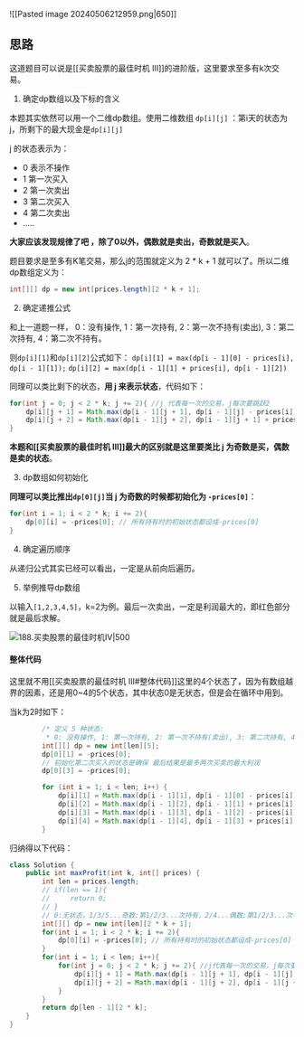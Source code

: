 ![[Pasted image 20240506212959.png|650]]

## 思路

这道题目可以说是[[买卖股票的最佳时机 III]]的进阶版，这里要求至多有k次交易。

1. 确定dp数组以及下标的含义

本题其实依然可以用一个二维dp数组。使用二维数组 `dp[i][j]` ：第i天的状态为j，所剩下的最大现金是`dp[i][j]`

j 的状态表示为：

- 0 表示不操作
- 1 第一次买入
- 2 第一次卖出
- 3 第二次买入
- 4 第二次卖出
- .....

**大家应该发现规律了吧 ，除了0以外，偶数就是卖出，奇数就是买入**。

题目要求是至多有K笔交易，那么j的范围就定义为 2 * k + 1 就可以了。所以二维dp数组定义为：

```java
int[][] dp = new int[prices.length][2 * k + 1];
```


2. 确定递推公式

和上一道题一样， 0：没有操作, 1：第一次持有, 2：第一次不持有(卖出), 3：第二次持有, 4：第二次不持有。

则`dp[i][1]`和`dp[i][2]`公式如下：
`dp[i][1] = max(dp[i - 1][0] - prices[i], dp[i - 1][1]);`
`dp[i][2] = max(dp[i - 1][1] + prices[i], dp[i - 1][2])`

同理可以类比剩下的状态，**用 j 来表示状态**，代码如下：

```java
for(int j = 0; j < 2 * k; j += 2){ //j 代表每一次的交易，j每次要跳跃2
    dp[i][j + 1] = Math.max(dp[i - 1][j + 1], dp[i - 1][j] - prices[i]);
    dp[i][j + 2] = Math.max(dp[i - 1][j + 2], dp[i - 1][j + 1] + prices[i]);
}
```

**本题和[[买卖股票的最佳时机 III]]最大的区别就是这里要类比 j 为奇数是买，偶数是卖的状态**。

3. dp数组如何初始化

**同理可以类比推出`dp[0][j]`当 j 为奇数的时候都初始化为 `-prices[0]`**：

```java
for(int i = 1; i < 2 * k; i += 2){
    dp[0][i] = -prices[0]; // 所有持有时的初始状态都设成-prices[0]
}
```

4. 确定遍历顺序

从递归公式其实已经可以看出，一定是从前向后遍历。

5. 举例推导dp数组

以输入`[1,2,3,4,5]`，k=2为例。最后一次卖出，一定是利润最大的，即红色部分就是最后求解。

![188.买卖股票的最佳时机IV|500](https://code-thinking-1253855093.file.myqcloud.com/pics/20201229100358221.png)

#### 整体代码

这里就不用[[买卖股票的最佳时机 III#整体代码]]这里的4个状态了，因为有数组越界的因素，还是用0~4的5个状态，其中状态0是无状态，但是会在循环中用到。

当k为2时如下：

```java
        /* 定义 5 种状态:
         * 0: 没有操作, 1: 第一次持有, 2: 第一次不持有(卖出), 3: 第二次持有, 4: 第二次不持有 */
        int[][] dp = new int[len][5];
        dp[0][1] = -prices[0];
        // 初始化第二次买入的状态是确保 最后结果是最多两次买卖的最大利润
        dp[0][3] = -prices[0];

        for (int i = 1; i < len; i++) {
            dp[i][1] = Math.max(dp[i - 1][1], dp[i - 1][0] - prices[i]);
            dp[i][2] = Math.max(dp[i - 1][2], dp[i - 1][1] + prices[i]);
            dp[i][3] = Math.max(dp[i - 1][3], dp[i - 1][2] - prices[i]);
            dp[i][4] = Math.max(dp[i - 1][4], dp[i - 1][3] + prices[i]);
        }
```

归纳得以下代码：

```java
class Solution {
    public int maxProfit(int k, int[] prices) {
        int len = prices.length;
        // if(len == 1){
        //     return 0;
        // }
        // 0:无状态，1/3/5...奇数:第1/2/3...次持有，2/4...偶数:第1/2/3...次不持有(卖出)
        int[][] dp = new int[len][2 * k + 1];
        for(int i = 1; i < 2 * k; i += 2){
            dp[0][i] = -prices[0]; // 所有持有时的初始状态都设成-prices[0]
        }
        for(int i = 1; i < len; i++){ 
            for(int j = 0; j < 2 * k; j += 2){ //j代表每一次的交易，j每次要跳跃2
                dp[i][j + 1] = Math.max(dp[i - 1][j + 1], dp[i - 1][j] - prices[i]);
                dp[i][j + 2] = Math.max(dp[i - 1][j + 2], dp[i - 1][j + 1] + prices[i]);
            }
        }
        return dp[len - 1][2 * k];
    }
}
```
